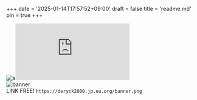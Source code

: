+++
date = '2025-01-14T17:57:52+09:00'
draft = false
title = 'readme.md'
pin = true
+++

![a](https://img.shields.io/badge/-GitHub-181717.svg?logo=github&style=plastic)![GitHub last commit](https://img.shields.io/github/last-commit/deryck2000/deryck2000.jp.eu.org?style=plastic)  
![banner](/banner.png)  
LINK FREE! ```https://deryck2000.jp.eu.org/banner.png```
<!--more-->
